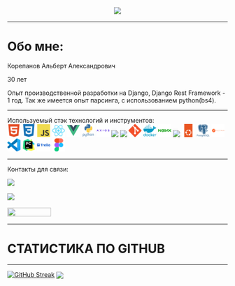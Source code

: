 <div id="header" align="center">
  <img src="https://img.freepik.com/free-vector/laptop-with-program-code-isometric-icon-software-development-programming-applications-dark-neon_39422-971.jpg" width="300"/>
</div>
<hr>
<h1>Обо мне:</h1>
<p>Корепанов Альберт Александрович</p>
<p>30 лет</p>
<p>Опыт производственной разработки на Django, Django Rest Framework - 1 год. Так же имеется опыт парсинга, с использованием python(bs4).</p>
<hr>
Используемый стэк технологий и инструментов:
<div>
  <img src="https://raw.githubusercontent.com/devicons/devicon/6910f0503efdd315c8f9b858234310c06e04d9c0/icons/html5/html5-plain.svg" width="30"/>
  
  <img src="https://raw.githubusercontent.com/devicons/devicon/6910f0503efdd315c8f9b858234310c06e04d9c0/icons/css3/css3-plain.svg" width="30"/>

  <img src="https://raw.githubusercontent.com/devicons/devicon/6910f0503efdd315c8f9b858234310c06e04d9c0/icons/javascript/javascript-original.svg" width="30"/>
  
  <img src="https://raw.githubusercontent.com/devicons/devicon/6910f0503efdd315c8f9b858234310c06e04d9c0/icons/react/react-original.svg" width="30"/>

  <img src="https://raw.githubusercontent.com/devicons/devicon/6910f0503efdd315c8f9b858234310c06e04d9c0/icons/vuejs/vuejs-original.svg" width="30"/>
  
  <img src="https://raw.githubusercontent.com/devicons/devicon/6910f0503efdd315c8f9b858234310c06e04d9c0/icons/python/python-original-wordmark.svg" width="30"/>

  <img src="https://raw.githubusercontent.com/devicons/devicon/6910f0503efdd315c8f9b858234310c06e04d9c0/icons/axios/axios-plain-wordmark.svg" width="30"/>
  
  <img src="https://cdn.worldvectorlogo.com/logos/django.svg" width="30"/>
  
  <img src="https://encrypted-tbn0.gstatic.com/images?q=tbn:ANd9GcTwJuB8ngTuQFAUAWiVe6ODHVKQKdJICOzH2_-ZNDbdUDtA9Nfe4QvMHZLAnnceKCcZSFU&usqp=CAU" width="30"/>
  
  <img src="https://raw.githubusercontent.com/devicons/devicon/6910f0503efdd315c8f9b858234310c06e04d9c0/icons/git/git-plain.svg" width="30"/>

  <img src="https://raw.githubusercontent.com/devicons/devicon/6910f0503efdd315c8f9b858234310c06e04d9c0/icons/docker/docker-plain-wordmark.svg" width="30"/>

  <img src="https://raw.githubusercontent.com/devicons/devicon/6910f0503efdd315c8f9b858234310c06e04d9c0/icons/nginx/nginx-original.svg" width="30"/>

  <img src="https://www.svgrepo.com/show/353846/gunicorn.svg" width="30"/>

  <img src="https://raw.githubusercontent.com/devicons/devicon/6910f0503efdd315c8f9b858234310c06e04d9c0/icons/ubuntu/ubuntu-original.svg" width="30"/>

  <img src="https://raw.githubusercontent.com/devicons/devicon/6910f0503efdd315c8f9b858234310c06e04d9c0/icons/postgresql/postgresql-plain-wordmark.svg" width="30"/>

  <img src="https://raw.githubusercontent.com/devicons/devicon/6910f0503efdd315c8f9b858234310c06e04d9c0/icons/postman/postman-original-wordmark.svg" width="30"/>
  
  <img src="https://raw.githubusercontent.com/devicons/devicon/6910f0503efdd315c8f9b858234310c06e04d9c0/icons/vscode/vscode-original.svg" width="30"/>

  <img src="https://raw.githubusercontent.com/devicons/devicon/6910f0503efdd315c8f9b858234310c06e04d9c0/icons/pycharm/pycharm-original.svg" width="30"/>

  <img src="https://raw.githubusercontent.com/devicons/devicon/6910f0503efdd315c8f9b858234310c06e04d9c0/icons/trello/trello-plain-wordmark.svg" width="30"/>

  <img src="https://raw.githubusercontent.com/devicons/devicon/6910f0503efdd315c8f9b858234310c06e04d9c0/icons/figma/figma-original.svg" width="30"/>

  
  </div>
<hr>
<p>Контакты для связи:</p>
<p>
  <a href="https://t.me/al1gol">
      <img src="https://img.shields.io/badge/Telegram-2CA5E0?style=flat-squeare&logo=telegram&logoColor=white" width="100"/>
  </a>
</p>
<p>
  <a href="https://vk.com/al1gol">
      <img src="https://img.shields.io/badge/вконтакте-2CA5E0?style=flat-squeare&logo=vk&logoColor=white" width="100"/>
  </a>
</p>
<p>
  <a href=mailto:"al1working@mail.ru">
      <img src="https://img.shields.io/badge/my-email-FFFFFF?style=flat-squeare&logo=gmail&logoColor=red" width="100" height="20"/>
  </a>
</p>
<hr>
<h1>СТАТИСТИКА ПО GITHUB</h1>
<hr>
<a href="https://git.io/streak-stats"><img src="https://github-readme-streak-stats.herokuapp.com?user=Al1Gol&theme=dark&locale=ru&exclude_days=Sun%2CSat" alt="GitHub Streak" /></a>
<img height=200 align="center" src="https://github-readme-stats.vercel.app/api/top-langs?username=Al1Gol&layout=compact&langs_count=8&card_width=320&theme=dark&custom_title='LANGUAGES" />
</hr>

